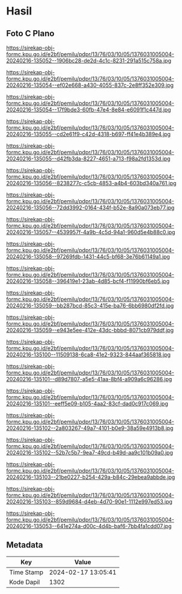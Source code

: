 # Hasil

## Foto C Plano

https://sirekap-obj-formc.kpu.go.id/e2bf/pemilu/pdpr/13/76/03/10/05/1376031005004-20240216-135052--1906bc28-de2d-4c1c-8231-291a515c758a.jpg

https://sirekap-obj-formc.kpu.go.id/e2bf/pemilu/pdpr/13/76/03/10/05/1376031005004-20240216-135054--ef02e668-a430-4055-837c-2e8ff352e309.jpg

https://sirekap-obj-formc.kpu.go.id/e2bf/pemilu/pdpr/13/76/03/10/05/1376031005004-20240216-135054--17f9bde3-60fb-47e4-8e84-e6091f1c447d.jpg

https://sirekap-obj-formc.kpu.go.id/e2bf/pemilu/pdpr/13/76/03/10/05/1376031005004-20240216-135055--cd2e61f9-c42d-4318-b697-ff41e4b389e4.jpg

https://sirekap-obj-formc.kpu.go.id/e2bf/pemilu/pdpr/13/76/03/10/05/1376031005004-20240216-135055--d42fb3da-8227-4651-a713-f98a2fd1353d.jpg

https://sirekap-obj-formc.kpu.go.id/e2bf/pemilu/pdpr/13/76/03/10/05/1376031005004-20240216-135056--8238277c-c5cb-4853-a4b4-603bd340a761.jpg

https://sirekap-obj-formc.kpu.go.id/e2bf/pemilu/pdpr/13/76/03/10/05/1376031005004-20240216-135056--72dd3992-0164-434f-b52e-8a90a073eb77.jpg

https://sirekap-obj-formc.kpu.go.id/e2bf/pemilu/pdpr/13/76/03/10/05/1376031005004-20240216-135057--4539957f-4a9b-4c5d-94a1-960d5e4b88c0.jpg

https://sirekap-obj-formc.kpu.go.id/e2bf/pemilu/pdpr/13/76/03/10/05/1376031005004-20240216-135058--97269fdb-1431-44c5-bf68-3e76b61149a1.jpg

https://sirekap-obj-formc.kpu.go.id/e2bf/pemilu/pdpr/13/76/03/10/05/1376031005004-20240216-135058--396419e1-23ab-4d85-bcf4-f11990bf6eb5.jpg

https://sirekap-obj-formc.kpu.go.id/e2bf/pemilu/pdpr/13/76/03/10/05/1376031005004-20240216-135059--bb287bcd-85c3-415e-ba76-6bb6980df2fd.jpg

https://sirekap-obj-formc.kpu.go.id/e2bf/pemilu/pdpr/13/76/03/10/05/1376031005004-20240216-135059--e943e5ee-412e-43dc-bbbd-8071cb979ddf.jpg

https://sirekap-obj-formc.kpu.go.id/e2bf/pemilu/pdpr/13/76/03/10/05/1376031005004-20240216-135100--11509138-6ca8-41e2-9323-844aaf365818.jpg

https://sirekap-obj-formc.kpu.go.id/e2bf/pemilu/pdpr/13/76/03/10/05/1376031005004-20240216-135101--d89d7807-a5e5-41aa-8bf4-a909a6c96286.jpg

https://sirekap-obj-formc.kpu.go.id/e2bf/pemilu/pdpr/13/76/03/10/05/1376031005004-20240216-135101--eeff5e09-b105-4aa2-83cf-dad0c917c069.jpg

https://sirekap-obj-formc.kpu.go.id/e2bf/pemilu/pdpr/13/76/03/10/05/1376031005004-20240216-135102--2a803267-49a7-4101-b0e9-38a59e4913b8.jpg

https://sirekap-obj-formc.kpu.go.id/e2bf/pemilu/pdpr/13/76/03/10/05/1376031005004-20240216-135102--52b7c5b7-9ea7-49cd-b49d-aa9c101b09a0.jpg

https://sirekap-obj-formc.kpu.go.id/e2bf/pemilu/pdpr/13/76/03/10/05/1376031005004-20240216-135103--21be0227-b254-429a-b84c-29ebea9abbde.jpg

https://sirekap-obj-formc.kpu.go.id/e2bf/pemilu/pdpr/13/76/03/10/05/1376031005004-20240216-135103--859d9684-d4eb-4d70-90e1-1112e997ed53.jpg

https://sirekap-obj-formc.kpu.go.id/e2bf/pemilu/pdpr/13/76/03/10/05/1376031005004-20240216-135053--641e274a-d00c-4d4b-baf6-7bb4fa1cdd07.jpg


## Metadata

| Key        | Value               |
| ---------- | ------------------- |
| Time Stamp | 2024-02-17 13:05:41 |
| Kode Dapil | 1302                |



